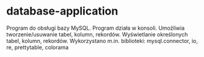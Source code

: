 # database-application
Program do obsługi bazy MySQL. Program działa w konsoli. Umożliwia tworzenie/usuwanie tabel, kolumn, rekordów. Wyświetlanie określonych tabel, kolumn, rekordów. Wykorzystano m.in. biblioteki: mysql.connector, io, re, prettytable, colorama
